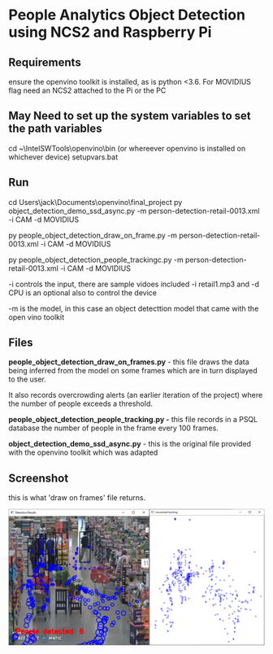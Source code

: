 # People Analytics Object Detection using NCS2 and Raspberry Pi 


## Requirements

ensure the openvino toolkit is installed, as is python <3.6. 
For MOVIDIUS flag need an NCS2 attached to the Pi or the PC

## May Need to set up the system variables to set the path variables

cd ~\IntelSWTools\openvino\bin (or whereever openvino is installed on whichever device)
setupvars.bat 

## Run 

cd Users\jack\Documents\openvino\final_project
py object_detection_demo_ssd_async.py -m person-detection-retail-0013.xml -i CAM -d MOVIDIUS

py people_object_detection_draw_on_frame.py -m person-detection-retail-0013.xml -i CAM -d MOVIDIUS

py people_object_detection_people_trackingc.py -m person-detection-retail-0013.xml -i CAM -d MOVIDIUS

-i controls the input, there are sample vidoes included -i retail1.mp3 and -d CPU is an optional also to control the device

-m is the model, in this case an object detecttion model that came with the open vino toolkit 

## Files 

**people_object_detection_draw_on_frames.py** - this file draws the data being inferred from the model on some frames which are in turn displayed to the user. 

It also records overcrowding alerts (an earlier iteration of the project) where the number of people exceeds a threshold.

**people_object_detection_people_tracking.py -** this file records in a PSQL database the number of people in the frame every 100 frames. 

**object_detection_demo_ssd_async.py** - this is the original file provided with the openvino toolkit which was adapted

## Screenshot 

this is what 'draw on frames' file returns. 

![screenshot](readme/screenshot1.png)
